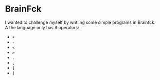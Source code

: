 # BrainFck
I wanted to challenge myself by writiing some simple programs in Brainfck. A the language only has 8 operators: 
 - ```+```
 - ```-```
 - ```<```
 - ```>```
 - ```.```
 - ```,```
 - ```[```
 - ```]```

